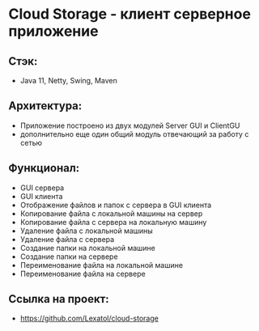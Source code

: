 # Cloud Storage - клиент серверное приложение

## Стэк:
- Java 11, Netty, Swing, Maven

## Архитектура:
- Приложение построено из двух модулей Server GUI и ClientGU
- дополнительно еще один общий модуль отвечающий за работу с сетью


## Функционал:

- GUI сервера
- GUI клиента
- Отображение файлов и папок с сервера в GUI клиента
- Копирование файла с локальной машины на сервер
- Копирование файла с сервера на локальную машину
- Удаление файла с локальной машины
- Удаление файла с сервера
- Создание папки на локальной машине
- Создание папки на сервере
- Переименование файла на локальной машине
- Переименование файла на сервере

## Ссылка на проект:
- https://github.com/Lexatol/cloud-storage

